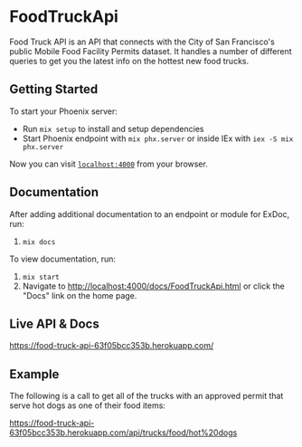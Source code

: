 # FoodTruckApi

Food Truck API is an API that connects with the City of San Francisco's public Mobile Food Facility Permits dataset.
It handles a number of different queries to get you the latest info on the hottest new food trucks.

## Getting Started

To start your Phoenix server:

* Run `mix setup` to install and setup dependencies
* Start Phoenix endpoint with `mix phx.server` or inside IEx with `iex -S mix phx.server`

Now you can visit [`localhost:4000`](http://localhost:4000) from your browser.

## Documentation

After adding additional documentation to an endpoint or module for ExDoc, run:

1. `mix docs`

To view documentation, run:

1. `mix start`
2. Navigate to <http://localhost:4000/docs/FoodTruckApi.html> or click the "Docs" link on the home page.

## Live API & Docs

<https://food-truck-api-63f05bcc353b.herokuapp.com/>

## Example

The following is a call to get all of the trucks with an approved permit that serve hot dogs as one of their food items:

<https://food-truck-api-63f05bcc353b.herokuapp.com/api/trucks/food/hot%20dogs>
